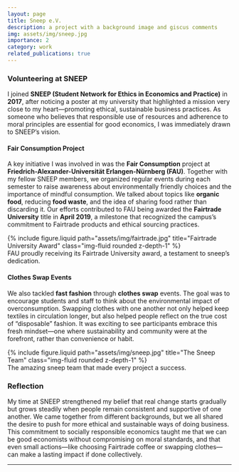 ```yaml
---
layout: page
title: Sneep e.V.
description: a project with a background image and giscus comments
img: assets/img/sneep.jpg
importance: 2
category: work
related_publications: true
---
```


### Volunteering at SNEEP

I joined **SNEEP (Student Network for Ethics in Economics and Practice)** in **2017**, after noticing a poster at my university that highlighted a mission very close to my heart—promoting ethical, sustainable business practices. As someone who believes that responsible use of resources and adherence to moral principles are essential for good economics, I was immediately drawn to SNEEP’s vision.

#### Fair Consumption Project

A key initiative I was involved in was the **Fair Consumption** project at **Friedrich-Alexander-Universität Erlangen-Nürnberg (FAU)**. Together with my fellow SNEEP members, we organized regular events during each semester to raise awareness about environmentally friendly choices and the importance of mindful consumption. We talked about topics like **organic food**, reducing **food waste**, and the idea of sharing food rather than discarding it. Our efforts contributed to FAU being awarded the **Fairtrade University** title in **April 2019**, a milestone that recognized the campus’s commitment to Fairtrade products and ethical sourcing practices.

<div class="row">

<div class="row justify-content-sm-center">
    <div class="col-sm-8 mt-3 mt-md-0">
        {% include figure.liquid path="assets/img/fairtrade.jpg" title="Fairtrade University Award" class="img-fluid rounded z-depth-1" %}
    </div>
</div>
<div class="caption">
    FAU proudly receiving its Fairtrade University award, a testament to sneep’s dedication.
</div>

#### Clothes Swap Events

We also tackled **fast fashion** through **clothes swap** events. The goal was to encourage students and staff to think about the environmental impact of overconsumption. Swapping clothes with one another not only helped keep textiles in circulation longer, but also helped people reflect on the true cost of “disposable” fashion. It was exciting to see participants embrace this fresh mindset—one where sustainability and community were at the forefront, rather than convenience or habit.

<div class="row">

<div class="row justify-content-sm-center">
    <div class="col-sm-8 mt-3 mt-md-0">
        {% include figure.liquid path="assets/img/sneep.jpg" title="The Sneep Team" class="img-fluid rounded z-depth-1" %}
    </div>
</div>
<div class="caption">
    The amazing sneep team that made every project a success.
</div>

### Reflection

My time at SNEEP strengthened my belief that real change starts gradually but grows steadily when people remain consistent and supportive of one another. We came together from different backgrounds, but we all shared the desire to push for more ethical and sustainable ways of doing business. This commitment to socially responsible economics taught me that we can be good economists without compromising on moral standards, and that even small actions—like choosing Fairtrade coffee or swapping clothes—can make a lasting impact if done collectively.

---
